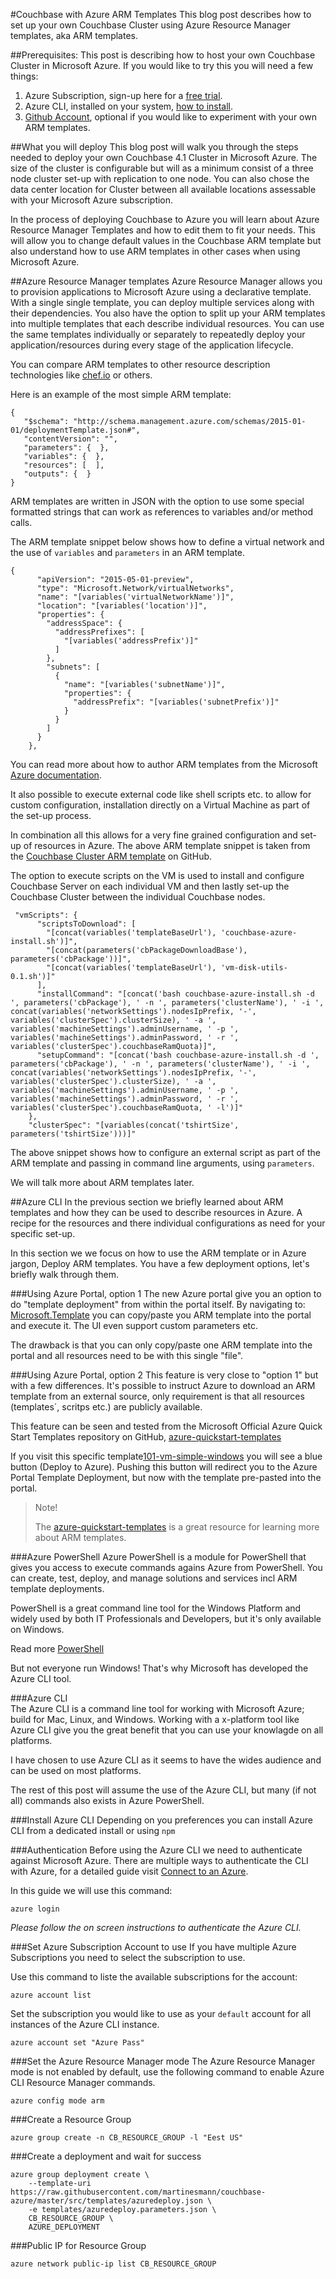 #Couchbase with Azure ARM Templates
This blog post describes how to set up your own Couchbase Cluster using Azure Resource Manager templates, aka ARM templates.

##Prerequisites: 
This post is describing how to host your own Couchbase Cluster in Microsoft Azure. If you would like to try this you will need a few things:

1. Azure Subscription, sign-up here for a [free trial](https://azure.microsoft.com/en-us/pricing/free-trial).
2. Azure CLI, installed on your system, [how to install](https://azure.microsoft.com/en-us/documentation/articles/xplat-cli-install/). 
3. [Github Account](https://github.com/), optional if you would like to experiment with your own ARM templates.

##What you will deploy
This blog post will walk you through the steps needed to deploy your own Couchbase 4.1 Cluster in Microsoft Azure. The size of the cluster is configurable but will as a minimum consist of a three node cluster set-up with replication to one node. You can also chose the data center location for Cluster between all available locations assessable with your Microsoft Azure subscription.   

In the process of deploying Couchbase to Azure you will learn about Azure Resource Manager Templates and how to edit them to fit your needs. This will allow you to change default values in the Couchbase ARM template but also understand how to use ARM templates in other cases when using Microsoft Azure.

##Azure Resource Manager templates
Azure Resource Manager allows you to provision applications to Microsoft Azure using a declarative template. With a single single template, you can deploy multiple services along with their dependencies. You also have the option to split up your ARM templates into multiple templates that each describe individual resources. You can use the same templates individually or separately to repeatedly deploy your application/resources during every stage of the application lifecycle.

You can compare ARM templates to other resource description technologies like [chef.io](https://docs.chef.io/resource_template.html) or others.

Here is an example of the most simple ARM template:

```
{
   "$schema": "http://schema.management.azure.com/schemas/2015-01-01/deploymentTemplate.json#",
   "contentVersion": "",
   "parameters": {  },
   "variables": {  },
   "resources": [  ],
   "outputs": {  }
}
``` 

ARM templates are written in JSON with the option to use some special formatted strings that can work as references to variables and/or method calls. 

The ARM template snippet below shows how to define a virtual network and the use of `variables` and `parameters` in an ARM template.

```
{
      "apiVersion": "2015-05-01-preview",
      "type": "Microsoft.Network/virtualNetworks",
      "name": "[variables('virtualNetworkName')]",
      "location": "[variables('location')]",
      "properties": {
        "addressSpace": {
          "addressPrefixes": [
            "[variables('addressPrefix')]"
          ]
        },
        "subnets": [
          {
            "name": "[variables('subnetName')]",
            "properties": {
              "addressPrefix": "[variables('subnetPrefix')]"
            }
          }
        ]
      }
    },
```

You can read more about how to author ARM templates from the Microsoft [Azure documentation](https://azure.microsoft.com/en-us/documentation/articles/resource-group-authoring-templates/). 

It also possible to execute external code like shell scripts etc. to allow for custom configuration, installation directly on a Virtual Machine as part of the set-up process.

In combination all this allows for a very fine grained configuration and set-up of resources in Azure. 
The above ARM template snippet is taken from the [Couchbase Cluster ARM template](https://github.com/martinesmann/couchbase-azure/tree/master/src/templates) on GitHub. 

The option to execute scripts on the VM is used to install and configure Couchbase Server on each individual VM and then lastly set-up the Couchbase Cluster between the individual Couchbase nodes. 

```
 "vmScripts": {
      "scriptsToDownload": [
        "[concat(variables('templateBaseUrl'), 'couchbase-azure-install.sh')]",
        "[concat(parameters('cbPackageDownloadBase'), parameters('cbPackage'))]",
        "[concat(variables('templateBaseUrl'), 'vm-disk-utils-0.1.sh')]"
      ],
      "installCommand": "[concat('bash couchbase-azure-install.sh -d ', parameters('cbPackage'), ' -n ', parameters('clusterName'), ' -i ', concat(variables('networkSettings').nodesIpPrefix, '-', variables('clusterSpec').clusterSize), ' -a ', variables('machineSettings').adminUsername, ' -p ', variables('machineSettings').adminPassword, ' -r ', variables('clusterSpec').couchbaseRamQuota)]",
      "setupCommand": "[concat('bash couchbase-azure-install.sh -d ', parameters('cbPackage'), ' -n ', parameters('clusterName'), ' -i ', concat(variables('networkSettings').nodesIpPrefix, '-', variables('clusterSpec').clusterSize), ' -a ', variables('machineSettings').adminUsername, ' -p ', variables('machineSettings').adminPassword, ' -r ', variables('clusterSpec').couchbaseRamQuota, ' -l')]"
    },
    "clusterSpec": "[variables(concat('tshirtSize', parameters('tshirtSize')))]"
``` 

The above snippet shows how to configure an external script as part of the ARM template and passing in command line arguments, using `parameters`.

We will talk more about ARM templates later.   

##Azure CLI
In the previous section we briefly learned about ARM templates and how they can be used to describe resources in Azure. A recipe for the resources and there individual configurations as need for your specific set-up.

In this section we we focus on how to use the ARM template or in Azure jargon, Deploy ARM templates. You have a few deployment options, let's briefly walk through them.

###Using Azure Portal, option 1
The new Azure portal give you an option to do "template deployment" from within the portal itself. 
By navigating to: [Microsoft.Template](https://portal.azure.com/#create/Microsoft.Template)
you can copy/paste you ARM template into the portal and execute it. The UI even support custom parameters etc.

The drawback is that you can only copy/paste one ARM template into the portal and all resources need to be with this single "file".

###Using Azure Portal, option 2
This feature is very close to "option 1" but with a few differences. It's possible to instruct Azure to download an ARM template from an external source, only requirement is that all resources (templates´, scritps etc.) are publicly available.

This feature can be seen and tested from the Microsoft Official Azure Quick Start Templates repository on GitHub, [azure-quickstart-templates](https://github.com/Azure/azure-quickstart-templates/)

If you visit this specific template[101-vm-simple-windows](https://github.com/Azure/azure-quickstart-templates/tree/master/101-vm-simple-windows) you will see a blue button (Deploy to Azure). Pushing this button will redirect you to the Azure Portal Template Deployment, but now with the template pre-pasted into the portal.

>Note! 
>
>The [azure-quickstart-templates](https://github.com/Azure/azure-quickstart-templates/) is a great resource for learning more about ARM templates.

###Azure PowerShell 
Azure PowerShell is a module for PowerShell that gives you access to execute commands agains Azure from PowerShell. You can create, test, deploy, and manage solutions and services incl ARM template deployments.

PowerShell is a great command line tool for the Windows Platform and widely used by both IT Professionals and Developers, but it's only available on Windows. 

Read more [PowerShell](https://azure.microsoft.com/en-us/documentation/articles/powershell-azure-resource-manager/)

But not everyone run Windows! That's why Microsoft has developed the Azure CLI tool.

###Azure CLI     
The Azure CLI is a command line tool for working with Microsoft Azure; build for Mac, Linux, and Windows. 
Working with a x-platform tool like Azure CLI give you the great benefit that you can use your knowlagde on all platforms.

I have chosen to use Azure CLI as it seems to have the wides audience and can be used on most platforms.

The rest of this post will assume the use of the Azure CLI, but many (if not all) commands also exists in Azure PowerShell.

###Install Azure CLI
Depending on you preferences you can install Azure CLI from a dedicated install or using `npm`

###Authentication
Before using the Azure CLI we need to authenticate against Microsoft Azure. There are multiple ways to authenticate the CLI with Azure, for a detailed guide visit [Connect to an Azure](https://azure.microsoft.com/en-us/documentation/articles/xplat-cli-connect/).

In this guide we will use this command:

```
azure login
```

*Please follow the on screen instructions to authenticate the Azure CLI.*

###Set Azure Subscription Account to use
If you have multiple Azure Subscriptions you need to select the subscription to use.

Use this command to liste the available subscriptions for the account: 

```
azure account list
```

Set the subscription you would like to use as your `default` account for all instances of the Azure CLI instance. 
```
azure account set "Azure Pass" 
```

###Set the Azure Resource Manager mode
The Azure Resource Manager mode is not enabled by default, use the following command to enable Azure CLI Resource Manager commands.

```
azure config mode arm
```

###Create a Resource Group
```
azure group create -n CB_RESOURCE_GROUP -l "Eest US"
```
###Create a deployment and wait for success

```
azure group deployment create \
	--template-uri https://raw.githubusercontent.com/martinesmann/couchbase-azure/master/src/templates/azuredeploy.json \
    -e templates/azuredeploy.parameters.json \
    CB_RESOURCE_GROUP \
    AZURE_DEPLOYMENT
```
###Public IP for Resource Group
```
azure network public-ip list CB_RESOURCE_GROUP
```